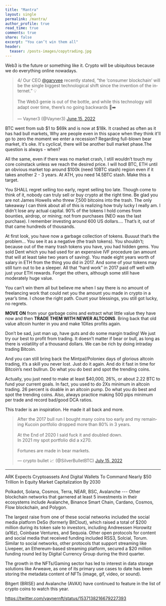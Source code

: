 ```yaml
---
title: "Mantra"
layout: single
permalink: /mantra/
author_profile: true
read_time: true
comments: true
share: false
excerpt: "You can’t win them all"
header:
  teaser: /posts-images/copytrading.jpg
---
```


Web3 is the future or something like it. Crypto will be ubiquitous because we do everything online nowadays. 

<blockquote class="twitter-tweet"><p lang="en" dir="ltr">4/ Our CEO <a href="https://twitter.com/garyvee?ref_src=twsrc%5Etfw">@garyvee</a> recently stated, “the ‘consumer blockchain’ will be the single biggest technological shift since the invention of the internet.” 💡<br><br>The Web3 genie is out of the bottle, and while this technology will adapt over time, there’s no going backwards 🧞➡️</p>&mdash; Vayner3 (@Vayner3) <a href="https://twitter.com/Vayner3/status/1537138220701564929?ref_src=twsrc%5Etfw">June 15, 2022</a></blockquote> <script async src="https://platform.twitter.com/widgets.js" charset="utf-8"></script>

BTC went from sub $1 to $69k and is now at $18k. It crashed as often as it has had bull markets, Why are people even in this space when they think it'll go to zero the moment we enter a recession? Regarding full-blown bear market, it’s oke. It's cyclical, there will be another bull market phase.The question is always - when?

All the same, even if there was no market crash, I still wouldn’t touch my core coinstack unless we reach the desired price. I will hodl BTC, ETH until an obvious market top around $100k (need 10BTC stash) region even if it takes another 2 - 3 years. At ATH, you need 14.5BTC stash. Make this a target.

You SHALL regret selling too early, regret selling too late. Though come to think of it, nobody can truly sell or buy crypto at the right time. Be glad you are not James Howells who threw 7,500 bitcoins into the trash. The only takeaway I can think about all of this is realizing how truly lucky I really am. I didn’t lose any actual capital. 90% of the tokens I hold comes from bounties, airdrop, or mining; not from purchases (NEO was the last purchase). I remember investing around 600 US dollars…. That’s it, out of that came hundreds of thousands.

At first look, you have now a garbage collection of tokens. Buuuut that’s the problem… You see it as a negative (the trash tokens). You shouldn’t; because out of the many trash tokens you have, you had hidden gems. You sold Dent which you had used for an expensive IVF procedure (an amount that will at least take two years of saving). You made eight years worth of salary in ETH from the thing you did in 2017. And some of your tokens may still turn out to be a sleeper. All that “hard work” in 2017 paid off well with just your ETH rewards. Forget the others, although some still have moderately huge value. 

You can’t win them all but believe me when I say there is no amount of freelancing work that could net you the amount you made in crypto in a year’s time. I chose the right path. Count your blessings, you still got lucky, no regrets.

**MOVE ON** from your garbage coins and extract what little value they have now and then **TRADE THEM WITH NEWER ALTCOINS**. Bring back that old value altcoin hunter in you and make 10Xes profits again.

Don’t be sad, just man up, have guts and do some margin trading! We just try our best to profit from trading. It doesn’t matter if bear or bull, as long as there is volatility of a thousand dollars. We can be rich by doing intraday trading Bitcoin.

And you can still bring back the Mintpal/Poloniex days of glorious altcoin trading, it’s a skill you never lost. Just do it again. And do it fast in time for Bitcoin’s next bullrun. Do what you do best and spot the trending coins.
 
Actually, you just need to make at least $40,000, 26%, or about 2.22 BTC to fund your current goals. In fact, you used to do 2Xs minimum in altcoin trading. 26 percent is doable in an altcoin pump. Do what you do best and spot the trending coins. Also, always practice making 500 pips minimum per trade and record bad/good DCA ratios.

This trader is an inspiration. He made it all back and more.
<blockquote class="twitter-tweet"><p lang="en" dir="ltr">After the 2017 bull run I bought many coins too early and my remaining Kucoin portfolio dropped more than 80% in 3 years.<br><br>At the End of 2020 I said fuck it and doubled down.<br>In 2021 my spot portfolio did a x270.<br><br>Fortunes are made in bear markets.</p>&mdash; crypto bullet 📈 (@SilverBulletBTC) <a href="https://twitter.com/SilverBulletBTC/status/1548076733370314752?ref_src=twsrc%5Etfw">July 15, 2022</a></blockquote> <script async src="https://platform.twitter.com/widgets.js" charset="utf-8"></script>

----

ARK Expects Cryptoassets And Digital Wallets To Command Nearly $50 Trillion In Equity Market Capitalization By 2030

Polkadot, Solana, Cosmos, Terra, NEAR, BSC, Avalanche --- Other blockchain networks that garnered at least 5
investments in their ecosystems include Avalanche, Binance Smart Chain, Cardano, Cosmos, Flow blockchain, and Polygon.

The largest raise from one of these social networks included the social media platform DeSo (formerly BitClout), which raised a total of $200 million during its token sale to investors, including Andreessen Horowitz (a16z), Coinbase Ventures, and Sequoia. Other open protocols for content and social media that received funding included RSS3, Solcial, Torum. Similar to social networks, other protocols that support streaming like Livepeer, an Ethereum-based streaming platform, secured a $20 million funding round led by Digital Currency Group during the third quarter.

The growth in the NFTs/Gaming sector has led to interest in data storage solutions like Arweave, as one of its primary use cases to date has been storing the metadata content of NFTs (image, gif, video, or sound).

Bitgert (BRISE) and Avalanche (AVAX) have continued to feature in the list of crypto coins to watch this year.

<https://twitter.com/vaynernft/status/1537138216679227393>
